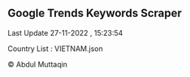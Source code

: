 

## Google Trends Keywords Scraper 
 
Last Update 27-11-2022 , 15:23:54

Country List :
VIETNAM.json



© Abdul Muttaqin 
